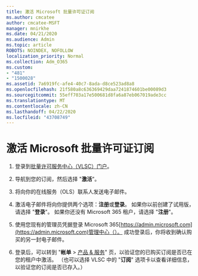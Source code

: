 ```yaml
---
title: 激活 Microsoft 批量许可证订阅
ms.author: cmcatee
author: cmcatee-MSFT
manager: mnirkhe
ms.date: 04/21/2020
ms.audience: Admin
ms.topic: article
ROBOTS: NOINDEX, NOFOLLOW
localization_priority: Normal
ms.collection: Adm_O365
ms.custom:
- "481"
- "1500028"
ms.assetid: 7a6919fc-afe4-40c7-8ada-d8ce523ad8a8
ms.openlocfilehash: 21f580a8c636369429daa7241874601be00089d3
ms.sourcegitcommit: 55eff703a17e500681d8fa6a87eb067019ade3cc
ms.translationtype: MT
ms.contentlocale: zh-CN
ms.lasthandoff: 04/22/2020
ms.locfileid: "43708749"
---
```

# <a name="activating-a-microsoft-volume-license-subscription"></a>激活 Microsoft 批量许可证订阅

1. 登录到[批量许可服务中心（VLSC）门户](https://go.microsoft.com/fwlink/p/?LinkId=329762)。

2. 导航到您的订阅，然后选择 "**激活**"。

3. 将向你的在线服务（OLS）联系人发送电子邮件。

4. 激活电子邮件将向你提供两个选项：**注册**或**登录**。 如果你以前创建了试用版，请选择 "**登录**"。 如果你还没有 Microsoft 365 租户，请选择 "**注册**"。

5. 使用您现有的管理员凭据登录 Microsoft 365[https://admin.microsoft.com](https://admin.microsoft.com)管理中心（）。 成功登录后，你将收到确认购买的另一封电子邮件。

6. 登录后，可以转到 "**帐单** \> [产品 & 服务](https://go.microsoft.com/fwlink/p/?linkid=842054)" 页，以验证您的已购买订阅是否已在您的租户中激活。 （也可以选择 VLSC 中的 "**订阅**" 选项卡以查看详细信息，以验证您的订阅是否已存入。）